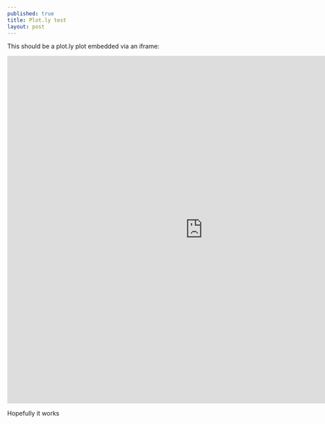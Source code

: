 ```yaml
---
published: true
title: Plot.ly test
layout: post
---
```

This should be a plot.ly plot embedded via an iframe:

<iframe width="900" height="800" frameborder="0" scrolling="no" src="https://plot.ly/~maegul/27.embed"></iframe>

Hopefully it works